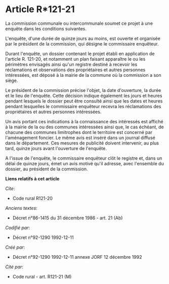 # Article R*121-21

La commission communale ou intercommunale soumet ce projet à une enquête dans les conditions suivantes.

L'enquête, d'une durée de quinze jours au moins, est ouverte et organisée par le président de la commission, qui désigne le
commissaire enquêteur.

Durant l'enquête, un dossier contenant le projet établi en application de l'article R. 121-20, et notamment un plan faisant
apparaître le ou les périmètres envisagés ainsi qu'un registre destiné à recevoir les réclamations et observations des
propriétaires et autres personnes intéressées, est déposé à la mairie de la commune où la commission a son siège.

Le président de la commission précise l'objet, la date d'ouverture, la durée et le lieu de l'enquête. Cette décision indique
également les jours et heures pendant lesquels le dossier peut être consulté ainsi que les dates et heures pendant lesquelles
le commissaire enquêteur recevra les réclamations des propriétaires et autres personnes intéressées.

Un avis portant ces indications à la connaissance des intéressés est affiché à la mairie de la ou des communes intéressées
ainsi que, le cas échéant, de chacune des communes limitrophes dont le territoire est concerné par l'aménagement foncier. Le
même avis est inséré dans un journal diffusé dans le département. Ces mesures de publicité doivent intervenir, au plus tard,
quinze jours avant l'ouverture de l'enquête.

A l'issue de l'enquête, le commissaire enquêteur clôt le registre et, dans un délai de quinze jours, émet un avis motivé
qu'il adresse, avec l'ensemble du dossier, au président de la commission.

**Liens relatifs à cet article**

_Cite_:

  - Code rural R121-20

_Anciens textes_:

  - Décret n°86-1415 du 31 décembre 1986 - art. 21 (Ab)

_Codifié par_:

  - Décret n°92-1290 1992-12-11

_Créé par_:

  - Décret n°92-1290 1992-12-11 annexe JORF 12 décembre 1992

_Cité par_:

  - Code rural - art. R121-21 (M)
